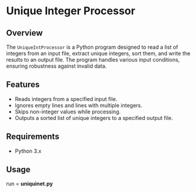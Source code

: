 # Unique Integer Processor

## Overview

The `UniqueIntProcessor` is a Python program designed to read a list of integers from an input file, extract unique integers, sort them, and write the results to an output file. The program handles various input conditions, ensuring robustness against invalid data.

## Features

- Reads integers from a specified input file.
- Ignores empty lines and lines with multiple integers.
- Skips non-integer values while processing.
- Outputs a sorted list of unique integers to a specified output file.

## Requirements

- Python 3.x

## Usage
run = **uniquinet.py**
